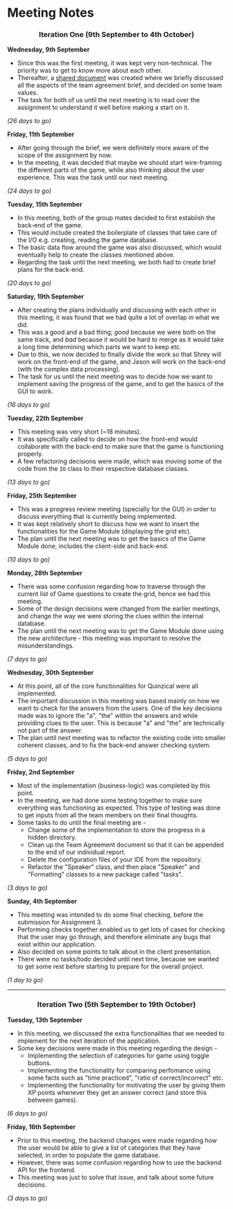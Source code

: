 # Meeting Notes

<h3 align="center">Iteration One (9th September to 4th October)</h3>

**Wednesday, 9th September**
- Since this was the first meeting, it was kept very non-technical. The priority was to get to know more about each other.
- Thereafter, a [shared document](https://docs.google.com/document/d/1tO1x4oD1I4r3kxlxod0DCqWr4hXzNxF1erzF1AMnocE/edit?usp=sharing) was created where we briefly discussed all the aspects of the team agreement brief, and decided on some team values.
- The task for both of us until the next meeting is to read over the assignment to understand it well before making a start on it.

*(26 days to go)*


**Friday, 11th September**
- After going through the brief, we were definitely more aware of the scope of the assignment by now.
- In the meeting, it was decided that maybe we should start wire-framing the different parts of the game, while also thinking about the user experience. This was the task until our next meeting.

*(24 days to go)*


**Tuesday, 15th September**
- In this meeting, both of the group mates decided to first establish the back-end of the game.
- This would include created the boilerplate of classes that take care of the I/O e.g. creating, reading the game database.
- The basic data flow around the game was also discussed, which would eventually help to create the classes mentioned above.
- Regarding the task until the next meeting, we both had to create brief plans for the back-end.

*(20 days to go)*


**Saturday, 19th September**
- After creating the plans individually and discussing with each other in this meeting, it was found that we had quite a lot of overlap in what we did.
- This was a good and a bad thing; *good* because we were both on the same track, and *bad* because it would be hard to merge as it would take a long time determining which parts we want to keep etc.
- Due to this, we now decided to finally divide the work so that Shrey will work on the front-end of the game, and Jason will work on the back-end (with the complex data processing).
- The task for us until the next meeting was to decide how we want to implement saving the progress of the game, and to get the basics of the GUI to work.

*(16 days to go)*


**Tuesday, 22th September**
- This meeting was very short (~18 minutes).
- It was specifically called to decide on how the front-end would collaborate with the back-end to make sure that the game is functioning properly.
- A few refactoring decisions were made, which was moving some of the code from the `IO` class to their respective database classes.

*(13 days to go)*

**Friday, 25th September**
- This was a progress review meeting (specially for the GUI) in order to discuss everything that is currently being implemented.
- It was kept relatively short to discuss how we want to insert the functionalities for the Game Module (displaying the grid etc).
- The plan until the next meeting was to get the basics of the Game Module done, includes the client-side and back-end.

*(10 days to go)*

**Monday, 28th September**
- There was some confusion regarding how to traverse through the current list of Game questions to create the grid, hence we had this meeting.
- Some of the design decisions were changed from the earlier meetings, and change the way we were storing the clues within the internal database.
- The plan until the next meeting was to get the Game Module done using the new architecture - this meeting was important to resolve the misunderstandings.

 *(7 days to go)*

**Wednesday, 30th September**
- At this point, all of the core functionalities for Quinzical were all implemented.
- The important discussion in this meeting was based mainly on how we want to check for the answers from the users. One of the key decisions made was to ignore the "a", "the" within the answers and while providing clues to the user. This is because "a" and "the" are technically not part of the answer.
- The plan until next meeting was to refactor the existing code into smaller coherent classes, and to fix the back-end answer checking system.

*(5 days to go)*

**Friday, 2nd September**
- Most of the implementation (business-logic) was completed by this point.
- In the meeting, we had done some testing together to make sure everything was functioning as expected. This type of testing was done to get inputs from all the team members on their final thoughts.
- Some tasks to do until the final meeting are -
    - Change some of the implementation to store the progress in a hidden directory.
    - Clean up the Team Agreement document so that it can be appended to the end of our individual report.
    - Delete the configuration files of your IDE from the repository.
    - Refactor the "Speaker" class, and then place "Speaker" and "Formatting" classes to a new package called "tasks".

*(3 days to go)*

**Sunday, 4th September**
- This meeting was intended to do some final checking, before the submission for Assignment 3.
- Performing checks together enabled us to get lots of cases for checking that the user may go through, and therefore eliminate any bugs that exist within our application.
- Also decided on some points to talk about in the client presentation.
- There were no tasks/todo decided until next time, because we wanted to get some rest before starting to prepare for the overall project.

*(1 day to go)*

<hr>

<h3 align="center">Iteration Two (5th September to 19th October)</h3>

**Tuesday, 13th September**
- In this meeting, we discussed the extra functionalities that we needed to implement for the next iteration of the application.
- Some key decisions were made in this meeting regarding the design -
    - Implementing the selection of categories for game using toggle buttons.
    - Implementing the functionality for comparing perfomance using some facts such as "time practiced", "ratio of correct/incorrect" etc.
    - Implementing the functionality for motivating the user by giving them XP points whenever they get an answer correct (and store this between games).

*(6 days to go)*

**Friday, 16th September**
- Prior to this meeting, the backend changes were made regarding how the user would be able to give a list of categories that they have selected, in order to populate the game database.
- However, there was some confusion regarding how to use the backend API for the frontend.
- This meeting was just to solve that issue, and talk about some future decisions.

*(3 days to go)*